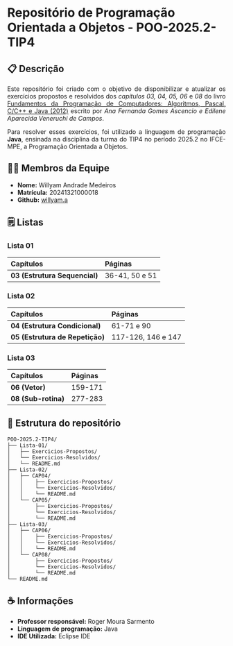 # Repositório de Programação Orientada a Objetos - POO-2025.2-TIP4

## 📋 Descrição

<div align="justify">

Este repositório foi criado com o objetivo de disponibilizar e atualizar os exercícios propostos e resolvidos dos *capítulos 03, 04, 05, 06* e *08* do livro [Fundamentos da Programação de Computadores: Algoritmos, Pascal, C/C++ e Java (2012)](https://archive.org/details/fundamentos-da-programacao-de-computadores-algoritmos-pascal-c-c-padrao-ansi-e-java-pdfdrive/mode/2up) escrito por *Ana Fernanda Gomes Ascencio e Edilene Aparecida Veneruchi de Campos*.

Para resolver esses exercícios, foi utilizado a linguagem de programação **Java**, ensinada na disciplina da turma do TIP4 no período 2025.2 no IFCE-MPE, a Programação Orientada a Objetos.

</div>

## 👨‍💻 Membros da Equipe
- **Nome:** Willyam Andrade Medeiros
- **Matrícula:** 20241321000018
- **Github:** [willyam.a](https://github.com/willyamandrade)
## 🗒️ Listas

### Lista 01
| Capítulos | Páginas |
| :-- | :-- | 
| **03 (Estrutura Sequencial)** | 36-41, 50 e 51 |

### Lista 02
| Capítulos | Páginas |
| :-- | :-- | 
| **04 (Estrutura Condicional)** | 61-71 e 90 |
| **05 (Estrutura de Repetição)** | 117-126, 146 e 147 |

### Lista 03
| Capítulos | Páginas |
| :-- | :-- | 
| **06 (Vetor)** | 159-171 |
| **08 (Sub-rotina)** | 277-283 |


## 🧱 Estrutura do repositório

```
POO-2025.2-TIP4/
├── Lista-01/
│   ├── Exercicios-Propostos/
│   └── Exercicios-Resolvidos/
│   └── README.md
├── Lista-02/
│   ├── CAP04/
│   │    ├── Exercicios-Propostos/
│   │    └── Exercicios-Resolvidos/
│   │    └── README.md
│   └── CAP05/
│        ├── Exercicios-Propostos/
│        └── Exercicios-Resolvidos/
│        └── README.md
├── Lista-03/
│   ├── CAP06/
│   │    ├── Exercicios-Propostos/
│   │    └── Exercicios-Resolvidos/
│   │    └── README.md
│   └── CAP08/
│        ├── Exercicios-Propostos/
│        └── Exercicios-Resolvidos/
│        └── README.md
└── README.md
```

## ☕ Informações
- **Professor responsável:** Roger Moura Sarmento
- **Linguagem de programação:** Java
- **IDE Utilizada:** Eclipse IDE
